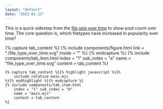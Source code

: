 ```yaml
---
layout: "default"
date: "2023-01-13"
---
```


This is a quick sidestep from the <a href="./../file_size_over_time">file size over time</a> to show post count over time. The core question is, which filetypes have increased in popularity over time?


<div class="tab-wrapper">
	{% capture tab_content %}
		{% include components/figure.html 
			link = "./file_type_over_time.svg"
			inside = ""
		%}
	{% endcapture %}
	{% include components/tab_item.html 
		index = "1" sub_index = "a"
		name = "file_type_over_time.svg"
		content = tab_content
	%}

	{% capture tab_content %}{% highlight javascript %}{%
		include_relative main.mjs
	%}{% endhighlight %}{% endcapture %}
	{% include components/tab_item.html 
		index = "1" sub_index = "b"
		name = "main.mjs"
		content = tab_content
	%}
</div>
